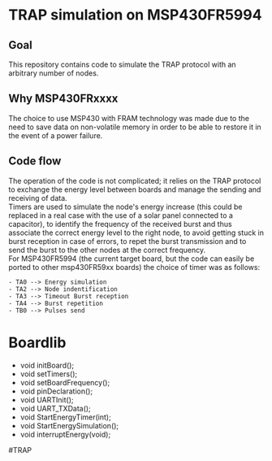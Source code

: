 # TRAP simulation on MSP430FR5994

## Goal
This repository contains code to simulate the TRAP protocol with an arbitrary number of nodes.</br>

## Why MSP430FRxxxx
The choice to use MSP430 with FRAM technology was made due to the need to save data on non-volatile memory in order to be able to restore it in the event of a power failure. 

## Code flow
The operation of the code is not complicated; it relies on the TRAP protocol to exchange the energy level between boards and manage the sending and receiving of data. </br>
Timers are used to simulate the node's energy increase (this could be replaced in a real case with the use of a solar panel connected to a capacitor), to identify the frequency of the received burst and thus associate the correct energy level to the right node, to avoid getting stuck in burst reception in case of errors, to repet the burst transmission and to send the burst to the other nodes at the correct frequency. </br>
For MSP430FR5994 (the current target board, but the code can easily be ported to other msp430FR59xx boards) the choice of timer was as follows: </br>

    - TA0 --> Energy simulation
    - TA2 --> Node indentification
    - TA3 --> Timeout Burst reception
    - TA4 --> Burst repetition
    - TB0 --> Pulses send


# Boardlib
- void initBoard();
- void setTimers();
- void setBoardFrequency();
- void pinDeclaration();
- void UARTInit();
- void UART_TXData();
- void StartEnergyTimer(int);
- void StartEnergySimulation();
- void interruptEnergy(void);

#TRAP





